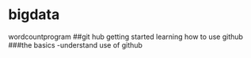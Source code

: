 # bigdata
wordcountprogram
##git hub getting started
learning how to use github
###the basics
-understand use of github
